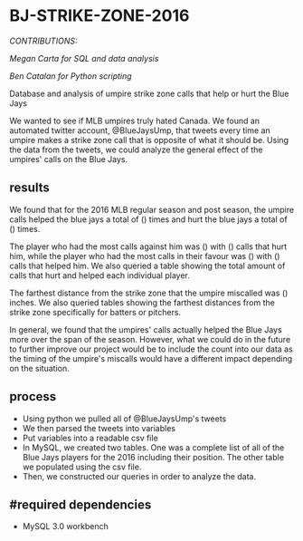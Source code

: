 # BJ-STRIKE-ZONE-2016
_CONTRIBUTIONS:_

_Megan Carta for SQL and data analysis_

_Ben Catalan for Python scripting_



Database and analysis of umpire strike zone calls that help or hurt the Blue Jays 


We wanted to see if MLB umpires truly hated Canada. 
We found an automated twitter account, @BlueJaysUmp, that tweets every time an umpire makes a strike zone call that is opposite of what it should be.  Using the data from the tweets, we could analyze the  general effect of the umpires' calls on the Blue Jays.



results
--------
We found that for the 2016 MLB regular season and post season, the umpire calls helped the blue jays a total of () times and hurt the blue jays a total of () times.


The player who had the most calls against him was () with () calls that hurt him, while the player who had the most calls in their favour was () with () calls that helped him.
We also queried a table showing the total amount of calls that hurt and helped each individual player.


The farthest distance from the strike zone that the umpire miscalled was () inches.
We also queried tables showing the farthest distances from the strike zone specifically for batters or pitchers.


In general, we found that the umpires' calls actually helped the Blue Jays more over the span of the season.
However, what we could do in the future to further improve our project would be to include the count into our data as the timing of the umpire's miscalls would have a different impact depending on the situation.



process
--------
- Using python we pulled all of @BlueJaysUmp's tweets
- We then parsed the tweets into variables
- Put variables into a readable csv file
- In MySQL, we created two tables.  One was a complete list of all of the Blue Jays players for the 2016 including their position.  The other table we populated using the csv file.
- Then, we constructed our queries in order to analyze the data.



#required dependencies
--------
- MySQL 3.0 workbench
